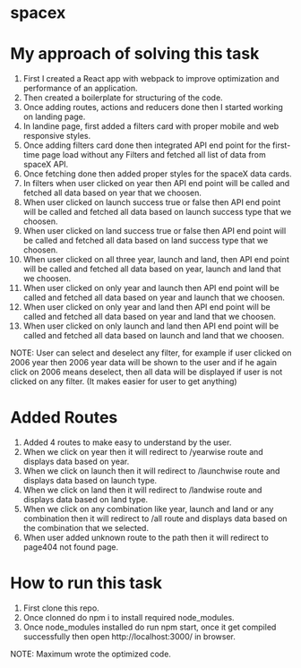 # spacex
# My approach of solving this task
1. First I created a React app with webpack to improve optimization and performance of an application.
2. Then created a boilerplate for structuring of the code.
3. Once adding routes, actions and reducers done then I started working on landing page.
4. In landine page, first added a filters card with proper mobile and web responsive styles.
5. Once adding filters card done then integrated API end point for the first-time page load without any Filters and fetched all list of data from spaceX API.
6. Once fetching done then added proper styles for the spaceX data cards.
7. In filters when user clicked on year then API end point will be called and fetched all data based on year that we choosen.
8. When user clicked on launch success true or false then API end point will be called and fetched all data based on launch success type that we choosen.
9. When user clicked on land success true or false then API end point will be called and fetched all data based on land success type that we choosen.
10. When user clicked on all three year, launch and land, then API end point will be called and fetched all data based on year, launch and land that we choosen.
11. When user clicked on only year and launch then API end point will be called and fetched all data based on year and launch that we choosen.
12. When user clicked on only year and land then API end point will be called and fetched all data based on year and land that we choosen.
13. When user clicked on only launch and land then API end point will be called and fetched all data based on launch and land that we choosen.

NOTE: User can select and deselect any filter, for example if user clicked on 2006 year then 2006 year data will be shown to the user and if he again click on 2006 means deselect, then all data will be displayed if user is not clicked on any filter. (It makes easier for user to get anything)

# Added Routes
1. Added 4 routes to make easy to understand by the user.
2. When we click on year then it will redirect to /yearwise route and displays data based on year.
3. When we click on launch then it will redirect to /launchwise route and displays data based on launch type.
4. When we click on land then it will redirect to /landwise route and displays data based on land type.
5. When we click on any combination like year, launch and land or any combination then it will redirect to /all route and displays data based on the combination that we selected.
6. When user added unknown route to the path then it will redirect to page404 not found page.

# How to run this task
1. First clone this repo.
2. Once clonned do npm i to install required node_modules.
3. Once node_modules installed do run npm start, once it get compiled successfully then open http://localhost:3000/ in browser.

NOTE: Maximum wrote the optimized code.
